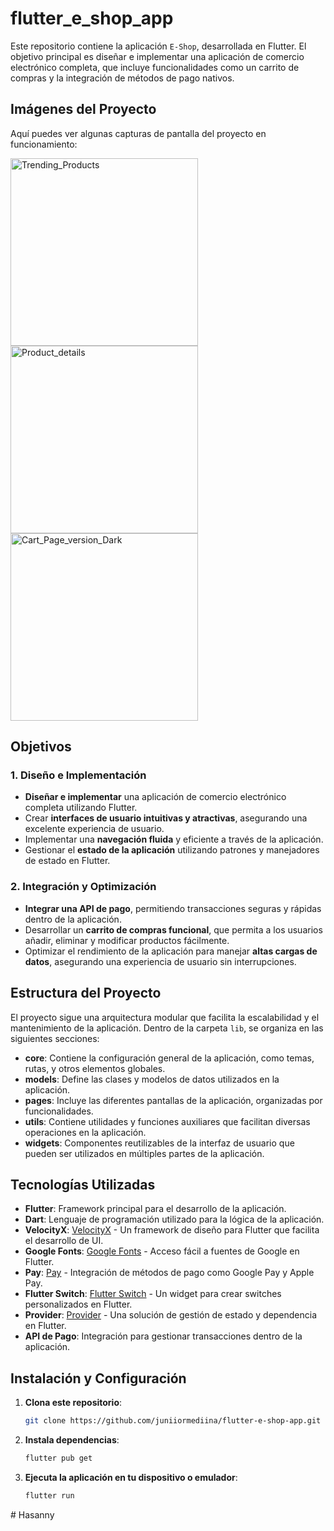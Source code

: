 # flutter_e_shop_app

Este repositorio contiene la aplicación `E-Shop`, desarrollada en Flutter. El objetivo principal es diseñar e implementar una aplicación de comercio electrónico completa, que incluye funcionalidades como un carrito de compras y la integración de métodos de pago nativos.

## Imágenes del Proyecto

Aquí puedes ver algunas capturas de pantalla del proyecto en funcionamiento:

  <img src="assets/doc/Trending_Products.png" alt="Trending_Products" width="300">
  <img src="assets/doc/Product_details.png" alt="Product_details" width="300">
  <img src="assets/doc/Cart_Page_version_Dark.png" alt="Cart_Page_version_Dark" width="300">

## Objetivos

### 1. Diseño e Implementación

- **Diseñar e implementar** una aplicación de comercio electrónico completa utilizando Flutter.
- Crear **interfaces de usuario intuitivas y atractivas**, asegurando una excelente experiencia de usuario.
- Implementar una **navegación fluida** y eficiente a través de la aplicación.
- Gestionar el **estado de la aplicación** utilizando patrones y manejadores de estado en Flutter.

### 2. Integración y Optimización

- **Integrar una API de pago**, permitiendo transacciones seguras y rápidas dentro de la aplicación.
- Desarrollar un **carrito de compras funcional**, que permita a los usuarios añadir, eliminar y modificar productos fácilmente.
- Optimizar el rendimiento de la aplicación para manejar **altas cargas de datos**, asegurando una experiencia de usuario sin interrupciones.

## Estructura del Proyecto

El proyecto sigue una arquitectura modular que facilita la escalabilidad y el mantenimiento de la aplicación. Dentro de la carpeta `lib`, se organiza en las siguientes secciones:

- **core**: Contiene la configuración general de la aplicación, como temas, rutas, y otros elementos globales.
- **models**: Define las clases y modelos de datos utilizados en la aplicación.
- **pages**: Incluye las diferentes pantallas de la aplicación, organizadas por funcionalidades.
- **utils**: Contiene utilidades y funciones auxiliares que facilitan diversas operaciones en la aplicación.
- **widgets**: Componentes reutilizables de la interfaz de usuario que pueden ser utilizados en múltiples partes de la aplicación.

## Tecnologías Utilizadas

- **Flutter**: Framework principal para el desarrollo de la aplicación.
- **Dart**: Lenguaje de programación utilizado para la lógica de la aplicación.
- **VelocityX**: [VelocityX](https://pub.dev/packages/velocity_x) - Un framework de diseño para Flutter que facilita el desarrollo de UI.
- **Google Fonts**: [Google Fonts](https://pub.dev/packages/google_fonts) - Acceso fácil a fuentes de Google en Flutter.
- **Pay**: [Pay](https://pub.dev/packages/pay) - Integración de métodos de pago como Google Pay y Apple Pay.
- **Flutter Switch**: [Flutter Switch](https://pub.dev/packages/flutter_switch) - Un widget para crear switches personalizados en Flutter.
- **Provider**: [Provider](https://pub.dev/packages/provider) - Una solución de gestión de estado y dependencia en Flutter.
- **API de Pago**: Integración para gestionar transacciones dentro de la aplicación.

## Instalación y Configuración

1. **Clona este repositorio**:
   ```bash
   git clone https://github.com/juniiormediina/flutter-e-shop-app.git
   ```
2. **Instala dependencias**:
   ```bash
   flutter pub get
   ```
3. **Ejecuta la aplicación en tu dispositivo o emulador**:
   ```bash
   flutter run
   ```
#   H a s a n n y  
 